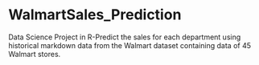 # WalmartSales_Prediction
Data Science Project in R-Predict the sales for each department using historical markdown data from the Walmart dataset containing data of 45 Walmart stores. 
